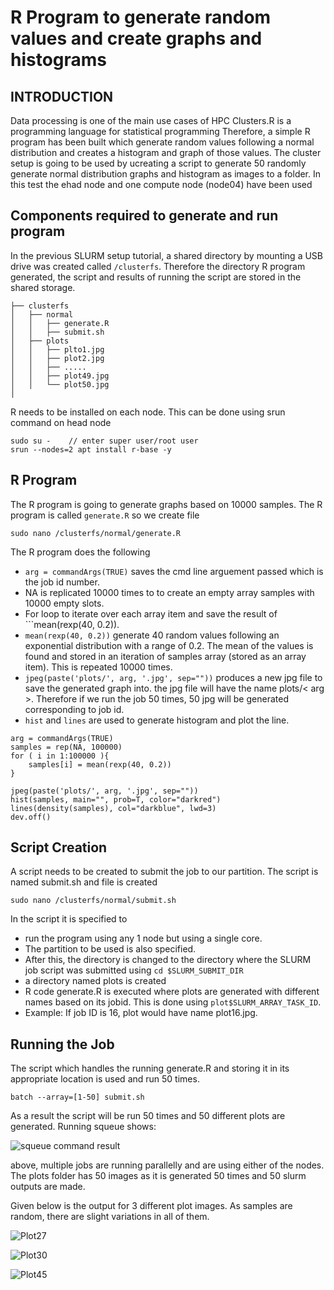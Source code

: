 # R Program to generate random values and create graphs and histograms

## INTRODUCTION

Data processing is one of the main use cases of HPC Clusters.R is a programming language for statistical programming Therefore, a simple R program has been built which generate random values following a normal distribution and creates a histogram and graph of those values. The cluster setup is going to be used by ucreating a script to generate 50 randomly generate normal distribution graphs and histogram as images to a folder. In this test the ehad node and one compute node (node04) have been used 

## Components required to generate and run program

In the previous SLURM setup tutorial, a shared directory by mounting a USB drive was created called ```/clusterfs```. Therefore the directory R program generated, the script and results of running the script are stored in the shared storage.

```
├── clusterfs
│   ├── normal
│   │   ├── generate.R
│   │   ├── submit.sh
│   ├── plots
│   │   ├── plto1.jpg      
│   │   ├── plot2.jpg
│   │   ├── .....
│   │   ├── plot49.jpg
│   │   └── plot50.jpg
│ 
```

R needs to be installed on each node. This can be done using srun command on head node

```
sudo su -    // enter super user/root user
srun --nodes=2 apt install r-base -y
```

## R Program

The R program is going to generate graphs based on 10000 samples.
The R program is called ```generate.R``` so we create file 

```sudo nano /clusterfs/normal/generate.R```



The R program does the following
- ```arg = commandArgs(TRUE)``` saves the cmd line arguement passed which is the job id number.
- NA is replicated 10000 times to to create an empty array samples with 10000 empty slots.
- For loop to iterate over each array item and save the result of ```mean(rexp(40, 0.2)).
- ```mean(rexp(40, 0.2))``` generate 40 random values following an exponential distribution with a range of 0.2. The mean of the values is found and stored in an iteration of samples array (stored as an array item). This is repeated 10000 times.
- ```jpeg(paste('plots/', arg, '.jpg', sep=""))``` produces a new jpg file to save the generated graph into. the jpg file will have the name plots/< arg >. Therefore if we run the job 50 times, 50 jpg will be generated corresponding to job id.
- ``hist`` and ```lines``` are used to generate histogram and plot the line.

```
arg = commandArgs(TRUE)
samples = rep(NA, 100000)
for ( i in 1:100000 ){ 
    samples[i] = mean(rexp(40, 0.2)) 
}

jpeg(paste('plots/', arg, '.jpg', sep=""))
hist(samples, main="", prob=T, color="darkred")
lines(density(samples), col="darkblue", lwd=3)
dev.off()
```

## Script Creation
A script needs to be created to submit the job to our partition. The script is named submit.sh and file is created 

```sudo nano /clusterfs/normal/submit.sh```

In the script it is specified to
- run the program using any 1 node but using a single core.
- The partition to be used is also specified.
- After this, the directory is changed to the directory where the SLURM job script was submitted using ```cd $SLURM_SUBMIT_DIR```
- a directory named plots is created 
- R code generate.R is executed where plots are generated with different names based on its jobid. This is done using ```plot$SLURM_ARRAY_TASK_ID```.
- Example: If job ID is 16, plot would have name plot16.jpg.

## Running the Job

The script which handles the running generate.R and storing it in its appropriate location is used and run 50 times.

```
batch --array=[1-50] submit.sh
```

As a result the script will be run 50 times and 50 different plots are generated.
Running squeue shows:

![squeue command result](../../Images/squeue.jpeg "result of squeue command")


above, multiple jobs are running parallelly and are using either of the nodes.
The plots folder has 50 images as it is generated 50 times and 50 slurm outputs are made.

Given below is the output for 3 different plot images. As samples are random, there are slight variations in all of them.

![Plot27](../../Images/PLOT27.jpeg "Plot 27 from the 50 unique plots generated")

![Plot30](../../Images/PLOT30.jpeg "Plot 30 from the 50 unique plots generated")

![Plot45](../../Images/PLOT45.jpeg "Plot 454 from the 50 unique plots generated")
